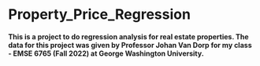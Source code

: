 # Property_Price_Regression

#### This is a project to do regression analysis for real estate properties. The data for this project was given by Professor Johan Van Dorp for my class - EMSE 6765 (Fall 2022) at George Washington University.
